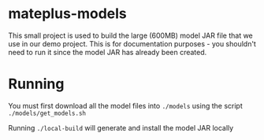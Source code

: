 # mateplus-models

This small project is used to build the large (600MB) model JAR file that we
use in our demo project. This is for documentation purposes - you shouldn't
need to run it since the model JAR has already been created.

# Running

You must first download all the model files into `./models` using the script
`./models/get_models.sh`

Running `./local-build` will generate and install the model JAR locally
